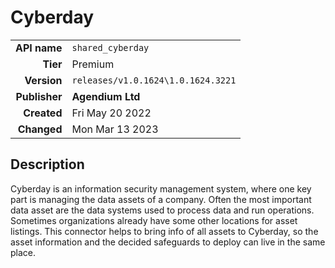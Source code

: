 # Cyberday
| | |
|-:|-|
|**API name**|`shared_cyberday`|
|**Tier**|Premium|
|**Version**|`releases/v1.0.1624\1.0.1624.3221`|
|**Publisher**|**Agendium Ltd**|
|**Created**|Fri May 20 2022|
|**Changed**|Mon Mar 13 2023|

## Description
Cyberday is an information security management system, where one key part is managing the data assets of a company. Often the most important data asset are the data systems used to process data and run operations. Sometimes organizations already have some other locations for asset listings. This connector helps to bring info of all assets to Cyberday, so the asset information and the decided safeguards to deploy can live in the same place.
